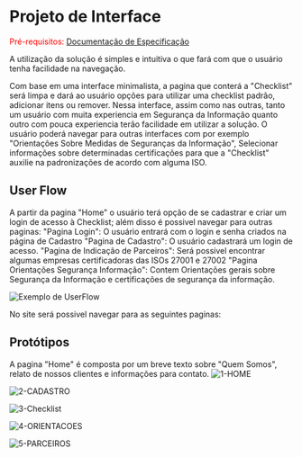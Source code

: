 
# Projeto de Interface

<span style="color:red">Pré-requisitos: <a href="2-Especificação do Projeto.md"> Documentação de Especificação</a></span>

A utilização da solução é simples e intuitiva o que fará com que o usuário tenha facilidade na navegação.

Com base em uma interface minimalista, a pagina que conterá a "Checklist" será limpa e dará ao usuário opções para utilizar uma checklist padrão, adicionar itens ou remover. Nessa interface, assim como nas outras, tanto um usuário com muita experiencia em Segurança da Informação quanto outro com pouca experiencia terão facilidade em utilizar a solução. O usuário poderá navegar para outras interfaces com por exemplo "Orientações Sobre Medidas de Seguranças da Informação", Selecionar informações sobre determinadas certificações para que a "Checklist" auxilie na padronizações de acordo com alguma ISO. 
 

## User Flow

A partir da pagina "Home" o usuário terá opção de se cadastrar e criar um login de acesso à Checklist; além disso é possivel navegar para outras paginas:
"Pagina Login": O usuário entrará com o login e senha criados na página de Cadastro
"Pagina de Cadastro": O usuário cadastrará um login de acesso. 
"Pagina de Indicação de Parceiros": Será possivel encontrar algumas empresas certificadoras das ISOs 27001 e 27002
"Pagina Orientações Segurança Informação": Contem Orientações gerais sobre Segurança da Informação e certificações de segurança da informação. 

![Exemplo de UserFlow](https://github.com/ICEI-PUC-Minas-PMV-SI/pmv-si-2021-1-e1-proj-web-t3-seguranca-em-aplicacoes-web/blob/main/docs/img/photoshop%20User_Flow2.png)

No site será possivel navegar para as seguintes paginas: 

## Protótipos
A pagina "Home" é composta por um breve texto sobre "Quem Somos", relato de nossos clientes e informações para contato. 
![1-HOME](https://github.com/ICEI-PUC-Minas-PMV-SI/pmv-si-2021-1-e1-proj-web-t3-seguranca-em-aplicacoes-web/blob/main/docs/img/Home_SI.png)

![2-CADASTRO](https://github.com/ICEI-PUC-Minas-PMV-SI/pmv-si-2021-1-e1-proj-web-t3-seguranca-em-aplicacoes-web/blob/main/docs/img/CriarLoginAcesso.png)

![3-Checklist](https://github.com/ICEI-PUC-Minas-PMV-SI/pmv-si-2021-1-e1-proj-web-t3-seguranca-em-aplicacoes-web/blob/main/docs/img/Checklist.png)

![4-ORIENTACOES](https://github.com/ICEI-PUC-Minas-PMV-SI/pmv-si-2021-1-e1-proj-web-t3-seguranca-em-aplicacoes-web/blob/main/docs/img/Orienta%C3%A7%C3%B5es.png)

![5-PARCEIROS](https://github.com/ICEI-PUC-Minas-PMV-SI/pmv-si-2021-1-e1-proj-web-t3-seguranca-em-aplicacoes-web/blob/main/docs/img/Parceiros.png)


